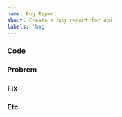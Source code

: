 ```yaml
---
name: Bug Report
about: Create a bug report for api.
labels: 'bug'
---
```


### Code

<!-- バグの再現手順 -->

### Probrem

<!-- このバグがもたらす問題について -->

### Fix

<!-- バグの治し方 -->

### Etc

<!-- 上記以外で伝えたいこと -->
